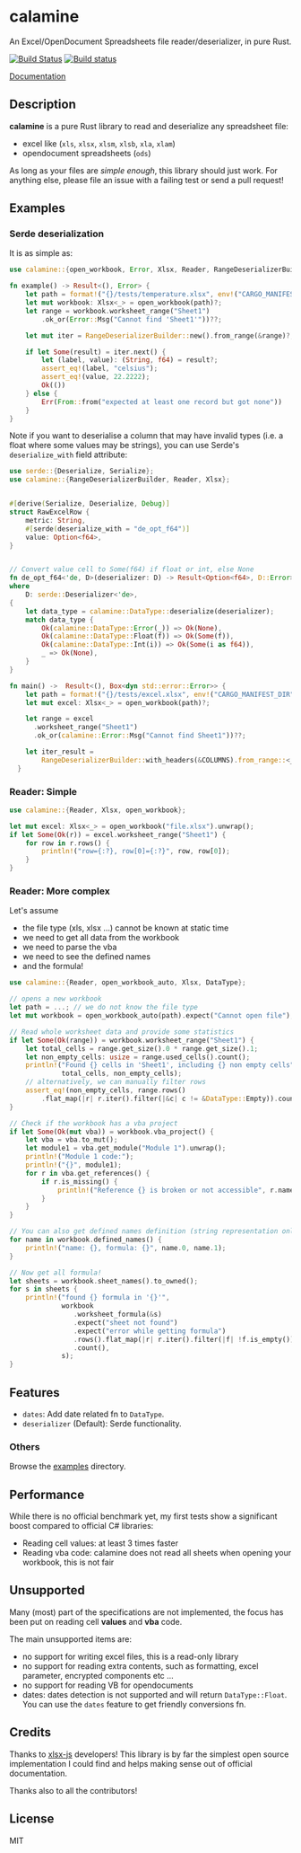 # calamine

An Excel/OpenDocument Spreadsheets file reader/deserializer, in pure Rust.

[![Build Status](https://travis-ci.org/tafia/calamine.svg?branch=master)](https://travis-ci.org/tafia/calamine)
[![Build status](https://ci.appveyor.com/api/projects/status/njpnhq54h5hxsgel/branch/master?svg=true)](https://ci.appveyor.com/project/tafia/calamine/branch/master)

[Documentation](https://docs.rs/calamine/)

## Description

**calamine** is a pure Rust library to read and deserialize any spreadsheet file:
- excel like (`xls`, `xlsx`, `xlsm`, `xlsb`, `xla`, `xlam`)
- opendocument spreadsheets (`ods`)

As long as your files are *simple enough*, this library should just work.
For anything else, please file an issue with a failing test or send a pull request!

## Examples

### Serde deserialization

It is as simple as:

```rust
use calamine::{open_workbook, Error, Xlsx, Reader, RangeDeserializerBuilder};

fn example() -> Result<(), Error> {
    let path = format!("{}/tests/temperature.xlsx", env!("CARGO_MANIFEST_DIR"));
    let mut workbook: Xlsx<_> = open_workbook(path)?;
    let range = workbook.worksheet_range("Sheet1")
        .ok_or(Error::Msg("Cannot find 'Sheet1'"))??;

    let mut iter = RangeDeserializerBuilder::new().from_range(&range)?;

    if let Some(result) = iter.next() {
        let (label, value): (String, f64) = result?;
        assert_eq!(label, "celsius");
        assert_eq!(value, 22.2222);
        Ok(())
    } else {
        Err(From::from("expected at least one record but got none"))
    }
}
```

Note if you want to deserialise a column that may have invalid types (i.e. a float where some values may be strings), you can use Serde's `deserialize_with` field attribute:

```rust
use serde::{Deserialize, Serialize};
use calamine::{RangeDeserializerBuilder, Reader, Xlsx};


#[derive(Serialize, Deserialize, Debug)]
struct RawExcelRow {
    metric: String,
    #[serde(deserialize_with = "de_opt_f64")]
    value: Option<f64>,
}


// Convert value cell to Some(f64) if float or int, else None
fn de_opt_f64<'de, D>(deserializer: D) -> Result<Option<f64>, D::Error>
where
    D: serde::Deserializer<'de>,
{
    let data_type = calamine::DataType::deserialize(deserializer);
    match data_type {
        Ok(calamine::DataType::Error(_)) => Ok(None),
        Ok(calamine::DataType::Float(f)) => Ok(Some(f)),
        Ok(calamine::DataType::Int(i)) => Ok(Some(i as f64)),
        _ => Ok(None),
    }
}

fn main() ->  Result<(), Box<dyn std::error::Error>> {
    let path = format!("{}/tests/excel.xlsx", env!("CARGO_MANIFEST_DIR"));
    let mut excel: Xlsx<_> = open_workbook(path)?;

    let range = excel
      .worksheet_range("Sheet1")
      .ok_or(calamine::Error::Msg("Cannot find Sheet1"))??;

    let iter_result =
        RangeDeserializerBuilder::with_headers(&COLUMNS).from_range::<_, RawExcelRow>(&range)?;
  }
```


### Reader: Simple

```rust
use calamine::{Reader, Xlsx, open_workbook};

let mut excel: Xlsx<_> = open_workbook("file.xlsx").unwrap();
if let Some(Ok(r)) = excel.worksheet_range("Sheet1") {
    for row in r.rows() {
        println!("row={:?}, row[0]={:?}", row, row[0]);
    }
}
```

### Reader: More complex

Let's assume
- the file type (xls, xlsx ...) cannot be known at static time
- we need to get all data from the workbook
- we need to parse the vba
- we need to see the defined names
- and the formula!

```rust
use calamine::{Reader, open_workbook_auto, Xlsx, DataType};

// opens a new workbook
let path = ...; // we do not know the file type
let mut workbook = open_workbook_auto(path).expect("Cannot open file");

// Read whole worksheet data and provide some statistics
if let Some(Ok(range)) = workbook.worksheet_range("Sheet1") {
    let total_cells = range.get_size().0 * range.get_size().1;
    let non_empty_cells: usize = range.used_cells().count();
    println!("Found {} cells in 'Sheet1', including {} non empty cells",
             total_cells, non_empty_cells);
    // alternatively, we can manually filter rows
    assert_eq!(non_empty_cells, range.rows()
        .flat_map(|r| r.iter().filter(|&c| c != &DataType::Empty)).count());
}

// Check if the workbook has a vba project
if let Some(Ok(mut vba)) = workbook.vba_project() {
    let vba = vba.to_mut();
    let module1 = vba.get_module("Module 1").unwrap();
    println!("Module 1 code:");
    println!("{}", module1);
    for r in vba.get_references() {
        if r.is_missing() {
            println!("Reference {} is broken or not accessible", r.name);
        }
    }
}

// You can also get defined names definition (string representation only)
for name in workbook.defined_names() {
    println!("name: {}, formula: {}", name.0, name.1);
}

// Now get all formula!
let sheets = workbook.sheet_names().to_owned();
for s in sheets {
    println!("found {} formula in '{}'",
             workbook
                .worksheet_formula(&s)
                .expect("sheet not found")
                .expect("error while getting formula")
                .rows().flat_map(|r| r.iter().filter(|f| !f.is_empty()))
                .count(),
             s);
}
```

## Features

- `dates`: Add date related fn to `DataType`. 
- `deserializer` (Default): Serde functionality.

### Others

Browse the [examples](https://github.com/tafia/calamine/tree/master/examples) directory.

## Performance

While there is no official benchmark yet, my first tests show a significant boost compared to official C# libraries:
- Reading cell values: at least 3 times faster
- Reading vba code: calamine does not read all sheets when opening your workbook, this is not fair

## Unsupported

Many (most) part of the specifications are not implemented, the focus has been put on reading cell **values** and **vba** code.

The main unsupported items are:
- no support for writing excel files, this is a read-only library
- no support for reading extra contents, such as formatting, excel parameter, encrypted components etc ...
- no support for reading VB for opendocuments
- dates: dates detection is not supported and will return `DataType::Float`. You can use the `dates` feature to get friendly conversions fn.

## Credits

Thanks to [xlsx-js](https://github.com/SheetJS/js-xlsx) developers!
This library is by far the simplest open source implementation I could find and helps making sense out of official documentation.

Thanks also to all the contributors!

## License

MIT
